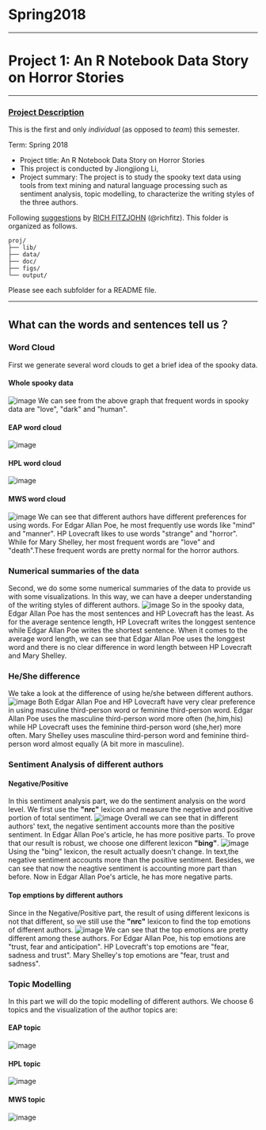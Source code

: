 ﻿# Spring2018
----
# Project 1: An R Notebook Data Story on Horror Stories

----


### [Project Description](doc/)
This is the first and only *individual* (as opposed to *team*) this semester. 

Term: Spring 2018

+ Project title: An R Notebook Data Story on Horror Stories
+ This project is conducted by Jiongjiong Li, 
+ Project summary: The project is to study the spooky text data using tools from text mining and natural language processing such as sentiment analysis, topic modelling, to characterize the writing styles of the three authors.

Following [suggestions](http://nicercode.github.io/blog/2013-04-05-projects/) by [RICH FITZJOHN](http://nicercode.github.io/about/#Team) (@richfitz). This folder is organized as follows.

```
proj/
├── lib/
├── data/
├── doc/
├── figs/
└── output/
```

Please see each subfolder for a README file.

----
## What can the words and sentences tell us？
### Word Cloud
First we generate several word clouds to get a brief idea of the spooky data.
#### Whole spooky data
![image](figs/whol_cloud.png)
We can see from the above graph that frequent words in spooky data are "love", "dark" and "human".
#### EAP word cloud
![image](figs/EAP_cloud.png)
#### HPL word cloud
![image](figs/HPL_cloud.png)
#### MWS word cloud
![image](figs/MWS_cloud.png)
We can see that different authors have different preferences for using words. For Edgar Allan Poe, he most frequently use words like "mind" and "manner".  HP Lovecraft likes to use words "strange" and "horror". While for Mary Shelley, her most frequent words are "love" and "death".These frequent words are pretty normal for the horror authors.
### Numerical summaries of the data
Second, we do some some numerical summaries of the data to provide us with some visualizations. In this way, we can have a deeper understanding of the writing styles of different authors.
![image](figs/author_compare.png)
So in the spooky data, Edgar Allan Poe has the most sentences and HP Lovecraft has the least. As for the average sentence length, HP Lovecraft writes the longgest sentence while Edgar Allan Poe writes the shortest sentence. When it comes to the average word length, we can see that Edgar Allan Poe uses the longgest word and there is no clear difference in word length between HP Lovecraft and Mary Shelley.
### He/She difference
We take a look at the difference of using he/she between different authors.
![image](figs/gender_difference.png)
Both Edgar Allan Poe and HP Lovecraft have very clear preference in using masculine third-person word or feminine third-person word. Edgar Allan Poe uses the masculine third-person word more often (he,him,his) while HP Lovecraft uses the feminine third-person word (she,her) more often. Mary Shelley uses masculine third-person word and feminine third-person word almost equally (A bit more in masculine).
### Sentiment Analysis of different authors
#### Negative/Positive
In this sentiment analysis part, we do the sentiment analysis on the word level.
We first use the **"nrc"** lexicon and measure the negetive and positive portion of total sentiment.
![image](figs/nrc_pos.png)
Overall we can see that in different authors' text, the negative sentiment accounts more than the positive sentiment. In Edgar Allan Poe's article, he has more positive parts.
To prove that our result is robust, we choose one different lexicon **"bing"**.
![image](figs/bing_pos.png)
Using the "bing" lexicon, the result actually doesn't change. In text,the negative sentiment accounts more than the positive sentiment. Besides, we can see that now the neagtive sentiment is accounting more part than before. Now in Edgar Allan Poe's article, he has more negative parts.
#### Top emptions by different authors
Since in the Negative/Positive part, the result of using different lexicons is not that different, so we still use the **"nrc"** lexicon to find the top emotions of different authors.
![image](figs/emotion_difference.png)
We can see that the top emotions are pretty different among these authors. For Edgar Allan Poe, his top emotions are "trust, fear and anticipation". HP Lovecraft's top emotions are "fear, sadness and trust". Mary Shelley's top emotions are "fear, trust and sadness".
### Topic Modelling
In this part we will do the topic modelling of different authors. We choose 6 topics and the visualization of the author topics are:
#### EAP topic
![image](figs/EAP_topic.png)
#### HPL topic
![image](figs/HPL_topic.png)
#### MWS topic
![image](figs/MWS_topic.png)
